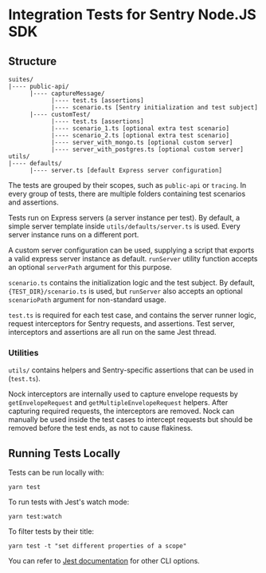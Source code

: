 # Integration Tests for Sentry Node.JS SDK

## Structure

```
suites/
|---- public-api/
      |---- captureMessage/
            |---- test.ts [assertions]
            |---- scenario.ts [Sentry initialization and test subject]
      |---- customTest/
            |---- test.ts [assertions]
            |---- scenario_1.ts [optional extra test scenario]
            |---- scenario_2.ts [optional extra test scenario]
            |---- server_with_mongo.ts [optional custom server]
            |---- server_with_postgres.ts [optional custom server]
utils/
|---- defaults/
      |---- server.ts [default Express server configuration]
```

The tests are grouped by their scopes, such as `public-api` or `tracing`. In every group of tests, there are multiple
folders containing test scenarios and assertions.

Tests run on Express servers (a server instance per test). By default, a simple server template inside
`utils/defaults/server.ts` is used. Every server instance runs on a different port.

A custom server configuration can be used, supplying a script that exports a valid express server instance as default.
`runServer` utility function accepts an optional `serverPath` argument for this purpose.

`scenario.ts` contains the initialization logic and the test subject. By default, `{TEST_DIR}/scenario.ts` is used, but
`runServer` also accepts an optional `scenarioPath` argument for non-standard usage.

`test.ts` is required for each test case, and contains the server runner logic, request interceptors for Sentry
requests, and assertions. Test server, interceptors and assertions are all run on the same Jest thread.

### Utilities

`utils/` contains helpers and Sentry-specific assertions that can be used in (`test.ts`).

Nock interceptors are internally used to capture envelope requests by `getEnvelopeRequest` and
`getMultipleEnvelopeRequest` helpers. After capturing required requests, the interceptors are removed. Nock can manually
be used inside the test cases to intercept requests but should be removed before the test ends, as not to cause
flakiness.

## Running Tests Locally

Tests can be run locally with:

`yarn test`

To run tests with Jest's watch mode:

`yarn test:watch`

To filter tests by their title:

`yarn test -t "set different properties of a scope"`

You can refer to [Jest documentation](https://jestjs.io/docs/cli) for other CLI options.
